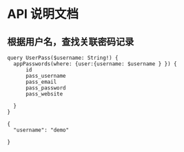 # API 说明文档


## 根据用户名，查找关联密码记录
```
query UserPass($username: String!) {
  appPasswords(where: {user:{username: $username } }) {
      id
      pass_username
      pass_email
      pass_password
      pass_website

  }
}

{
  "username": "demo"

}
```